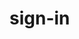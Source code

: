 <!-- generated by markdown-notes-tree -->

# sign-in

<!-- optional markdown-notes-tree directory description starts here -->

<!-- optional markdown-notes-tree directory description ends here -->


